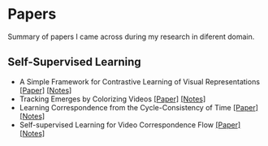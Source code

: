 # Papers

Summary of papers I came across during my research in diferent domain.

## Self-Supervised Learning

* A Simple Framework for Contrastive Learning of Visual Representations [[Paper]](https://arxiv.org/abs/2002.05709)
[[Notes]](https://github.com/AKASH2907/dl_papers_summary/blob/master/papers/1_simCLR_v1.pdf)
* Tracking Emerges by Colorizing Videos [[Paper]](https://arxiv.org/abs/1806.09594) [[Notes]](https://github.com/AKASH2907/dl_papers_summary/blob/master/papers/3_Tracking_Emerges_by_Colorizing_Videos.pdf)
* Learning Correspondence from the Cycle-Consistency of Time [[Paper]](https://arxiv.org/abs/1903.07593) [[Notes]](https://github.com/AKASH2907/dl_papers_summary/blob/master/papers/4_Learning_Correspondence_from_Cycle_Consistency_of_Time.pdf)
* Self-supervised Learning for Video Correspondence Flow [[Paper]](https://arxiv.org/abs/1905.00875) [[Notes]](https://github.com/AKASH2907/dl_papers_summary/blob/master/papers/5_SSL_for_Video_Correspondence_flow.pdf)

